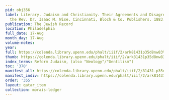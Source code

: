 ```yaml
---
pid: obj356
label: Literary. Judaism and Christianity. Their Agreements and Disagreements. By
  the Rev. Dr. Isaac M. Wise. Cincinnati, Bloch & Co. Publishers. 1883.
publication: The Jewish Record
location: Philadelphia
full_date: 17-Aug
month_day: 17-Aug
volume-notes:
year:
full: https://colenda.library.upenn.edu/phalt/iiif/2/ark81431p35d8nw83%2FSHA256E-s7946388--96c9e4cc2513b0a3b9f802791dc1849e5203438ac5b13d80fc7af0c61a17615a.jpeg/full/3500,/0/default.jpg
thumb: https://colenda.library.upenn.edu/phalt/iiif/2/ark81431p35d8nw83%2FSHA256E-s7946388--96c9e4cc2513b0a3b9f802791dc1849e5203438ac5b13d80fc7af0c61a17615a.jpeg/full/!200,200/0/default.jpg
index_terms: Reform Judaism, (also "Neology"/"Gentilism")
toc: '370'
manifest_all: https://colenda.library.upenn.edu/phalt/iiif/2/81431-p35d8nw83/manifest
manifest_indiv: https://colenda.library.upenn.edu/phalt/iiif/2/ark81431p35d8nw83%2FSHA256E-s7946388--96c9e4cc2513b0a3b9f802791dc1849e5203438ac5b13d80fc7af0c61a17615a.jpeg
order: '355'
layout: qatar_item
collection: morais-ledger
---
```

